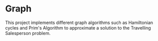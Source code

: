 # Graph

This project implements different graph algorithms such as Hamiltonian cycles and Prim's Algorithm to approximate a solution to the Travelling Salesperson problem.
